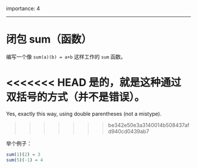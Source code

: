 importance: 4

---

# 闭包 sum（函数）

编写一个像 `sum(a)(b) = a+b` 这样工作的 `sum` 函数。

<<<<<<< HEAD
是的，就是这种通过双括号的方式（并不是错误）。
=======
Yes, exactly this way, using double parentheses (not a mistype).
>>>>>>> be342e50e3a3140014b508437afd940cd0439ab7

举个例子：

```js
sum(1)(2) = 3
sum(5)(-1) = 4
```

